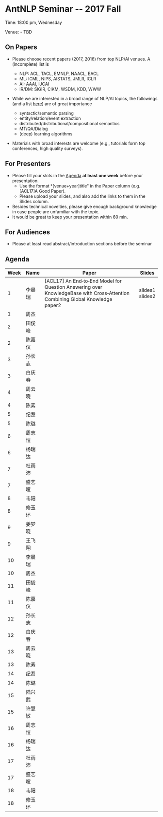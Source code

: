 # AntNLP Seminar -- 2017 Fall

Time: 18:00 pm, Wednesday

Venue: - TBD

## On Papers
- Please choose recent papers (2017, 2016) from top NLP/AI venues. A (incomplete) list is
  - NLP: ACL, TACL, EMNLP, NAACL, EACL  
  - ML:  ICML, NIPS, AISTATS, JMLR, ICLR  
  - AI:  AAAI, IJCAI  
  - IR/DM: SIGIR, CIKM, WSDM, KDD, WWW  
- While we are interested in a broad range of NLP/AI topics, the followings 
(and a list [here](https://slack-files.com/T22T1UP8Q-F726RJERH-9a39cc3d9a)) are of great importance
  - syntactic/semantic parsing  
  - entity/relation/event extraction  
  - distributed/distributional/compositional semantics
  - MT/QA/Dialog  
  - (deep) learning algorithms  

- Materials with broad interests are welcome (e.g., tutorials form top conferences, high quality surveys).  

## For Presenters
- Please fill your slots in the [Agenda](Agenda) **at least one week** before your presentation.  
  - Use the format *[venue+year]title" in the Paper column (e.g. [ACL17]A Good Paper).   
  - Please upload your slides, and also add the links to them in the Slides column.  
- Besides technical novelties, please give enough background knowledge in case people are unfamiliar with the topic.    
- It would be great to keep your presentation within 60 min.   

## For Audiences   
- Please at least read abstract/introduction sections before the seminar  

## Agenda 

Week | Name | Paper | Slides
---- | ---- | ----- | ------
1    |李晨瑞 | [ACL17] An End‐to‐End Model for Question Answering over KnowledgeBase with Cross‐Attention Combining Global Knowledge </br> paper2 | slides1 </br> slides2
1    |周杰   |   | 
2    |田俊峰 |  |
2    |陈嘉仪 |  |
3    |孙长志 |  |
3    |白庆春 |  |
4    |周云晓 |  |
4    |陈素   |  |
5    |纪焘   |  |
5    |陈璐   |  |
6    |周志恒 |  |
6    |杨瑞达 |  |
7    |杜雨沛 |  |
7    |盛艺暄 |  |
8    |韦阳   |  |
8    |修玉环 |  |
9    |姜梦晓 |  |
9    |王飞翔 |  |
10    |李晨瑞 |  |
10    |周杰   |   | 
11    |田俊峰 |  |
11    |陈嘉仪 |  |
12    |孙长志 |  |
12    |白庆春 |  |
13    |周云晓 |  |
13    |陈素   |  |
14    |纪焘   |  |
14    |陈璐   |  |
15    |陆兴武 |  |
15    |许慧敏 |  |
16    |周志恒 |  |
16    |杨瑞达 |  |
17    |杜雨沛 |  |
17    |盛艺暄 |  |
18    |韦阳   |  |
18    |修玉环 |  |











